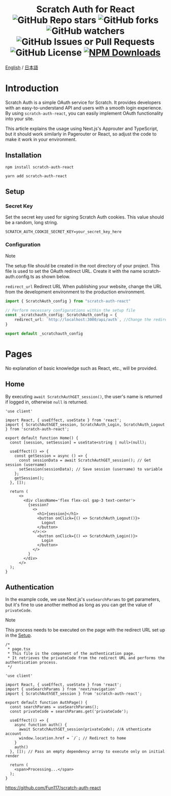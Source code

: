 <h1 align="center">
    Scratch Auth for React
    <div align="center">
        <img alt="GitHub Repo stars" src="https://img.shields.io/github/stars/fun117/scratch-auth-react">
        <img alt="GitHub forks" src="https://img.shields.io/github/forks/fun117/scratch-auth-react">
        <img alt="GitHub watchers" src="https://img.shields.io/github/watchers/fun117/scratch-auth-react">
        <img alt="GitHub Issues or Pull Requests" src="https://img.shields.io/github/issues/fun117/scratch-auth-react">
        <img alt="GitHub License" src="https://img.shields.io/github/license/fun117/scratch-auth-react">
        <a href="https://www.npmjs.com/package/scratch-auth-react">
            <img alt="NPM Downloads" src="https://img.shields.io/npm/d18m/scratch-auth-react">
        </a>
    </div>
</h1>

[English](https://github.com/fun117/scratch-auth-react/blob/main/README.md) / [日本語](https://github.com/fun117/scratch-auth-react/blob/main/README/ja.md)

# Introduction
Scratch Auth is a simple OAuth service for Scratch. It provides developers with an easy-to-understand API and users with a smooth login experience. By using `scratch-auth-react`, you can easily implement OAuth functionality into your site.

This article explains the usage using Next.js's Approuter and TypeScript, but it should work similarly in Pagerouter or React, so adjust the code to make it work in your environment.

## Installation
```bash:npm
npm install scratch-auth-react
```
```bash:yarn
yarn add scratch-auth-react
```

## Setup

### Secret Key

Set the secret key used for signing Scratch Auth cookies. This value should be a random, long string. 

```.env:.env.local
SCRATCH_AUTH_COOKIE_SECRET_KEY=your_secret_key_here
```

### Configuration
> [!NOTE]
> The setup file should be created in the root directory of your project. This file is used to set the OAuth redirect URL. Create it with the name scratch-auth.config.ts as shown below.

`redirect_url` Redirect URL
When publishing your website, change the URL from the development environment to the production environment.

```tsx:scratch-auth.config.ts
import { ScratchAuth_config } from "scratch-auth-react"

// Perform necessary configurations within the setup file
const _scratchauth_config: ScratchAuth_config = {
    redirect_url: `http://localhost:3000/api/auth`, //Change the redirect URL accordingly
}

export default _scratchauth_config
```

# Pages

No explanation of basic knowledge such as React, etc., will be provided.

## Home

By executing `await ScratchAuthGET_session()`, the user's name is returned if logged in, otherwise `null` is returned.

```tsx:src/app/page.tsx
'use client'

import React, { useEffect, useState } from 'react';
import { ScratchAuthGET_session, ScratchAuth_Login, ScratchAuth_Logout } from 'scratch-auth-react';

export default function Home() {
  const [session, setSession] = useState<string | null>(null);

  useEffect(() => {
    const getSession = async () => {
      const sessionData = await ScratchAuthGET_session(); // Get session (username)
      setSession(sessionData); // Save session (username) to variable
    };
    getSession();
  }, []);

  return (
      <>
        <div className='flex flex-col gap-3 text-center'>
          {session?
            <>
              <h1>{session}</h1>
              <button onClick={() => ScratchAuth_Logout()}>
                Logout
              </button>
            </>:<>
              <button onClick={() => ScratchAuth_Login()}>
                Login
              </button> 
            </>
          }
        </div>
      </>
  );
}
```

## Authentication

In the example code, we use Next.js's `useSearchParams` to get parameters, but it's fine to use another method as long as you can get the value of `privateCode`.

> [!NOTE]
> This process needs to be executed on the page with the redirect URL set up in the [Setup](#setup).

```tsx:src/app/api/auth/page.tsx
/*
 * page.tsx
 * This file is the component of the authentication page.
 * It retrieves the privateCode from the redirect URL and performs the authentication process.
 */

'use client'

import React, { useEffect, useState } from 'react';
import { useSearchParams } from 'next/navigation'
import { ScratchAuthSET_session } from 'scratch-auth-react';

export default function AuthPage() {
  const searchParams = useSearchParams();
  const privateCode = searchParams.get('privateCode');

  useEffect(() => {
    async function auth() {
      await ScratchAuthSET_session(privateCode); //A uthenticate account
      window.location.href = `/`; // Redirect to home
    }
    auth()
  }, []); // Pass an empty dependency array to execute only on initial render

  return (
    <span>Processing...</span>
  );
}
```

https://github.com/Fun117/scratch-auth-react
